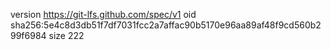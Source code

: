 version https://git-lfs.github.com/spec/v1
oid sha256:5e4c8d3db51f7df7031fcc2a7affac90b5170e96aa89af48f9cd560b299f6984
size 222
